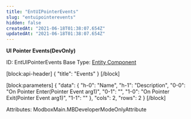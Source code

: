 ```yaml
---
title: "EntUIPointerEvents"
slug: "entuipointerevents"
hidden: false
createdAt: "2021-06-18T01:38:07.654Z"
updatedAt: "2021-06-18T01:38:07.654Z"
---
```

**UI Pointer Events(DevOnly)**


ID: EntUIPointerEvents
Base Type: [Entity Component](doc:componententity)

[block:api-header]
{
  "title": "Events"
}
[/block]

[block:parameters]
{
  "data": {
    "h-0": "Name",
    "h-1": "Description",
    "0-0": "On Pointer Enter(Pointer Event arg1)",
    "0-1": "",
    "1-0": "On Pointer Exit(Pointer Event arg1)",
    "1-1": ""
  },
  "cols": 2,
  "rows": 2
}
[/block]


Attributes:
ModboxMain.MBDeveloperModeOnlyAttribute